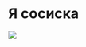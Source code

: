 <h1>Я сосиска</h1>

![]([https://myoctocat.com/assets/images/base-octocat.svg](https://i.pinimg.com/736x/d9/0f/0c/d90f0c8fd36d5e74e7a5d53deceaf3ba.jpg))
